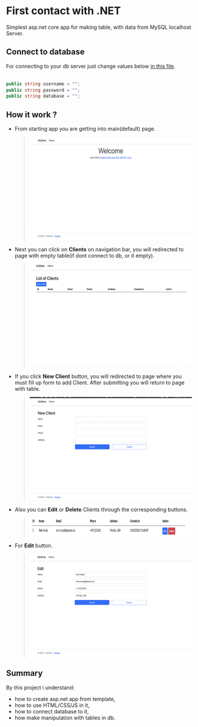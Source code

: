 # First contact with .NET

Simplest asp.net core app for making table, with data from MySQL localhost Server.

## Connect to database

For connecting to your db server just change values below [in this file](https://github.com/Asthera/Simple-MySQL-ASP.NET/blob/main/MyStore/Pages/Clients/Client.cshtml.cs).

```c#

public string username = "";
public string password = "";
public string database = "";

```

## How it work ?

- From starting app you are getting into main(default) page.

  > <img src="main_page.png" alt= “” width="530" height="280">

- Next you can click on **Clients** on navigation bar, you will redirected to page with empty table(if dont connect to db, or it empty).

  > <img src="client_page.png" alt= “” width="530" height="280">

- If you click **New Client** button, you will redirected to page where you must fill up form to add Client. After submitting you will return to page with table.

  > <img src="form_page.png" alt= “” width="530" height="280">

- Also you can **Edit** or **Delete** Clients through the corresponding buttons.
  > <img src="buttons.png" alt= “” width="590" height="50">
- For **Edit** button.
  > <img src="edit_button.png" alt= “” width="530" height="280">

## Summary

By this project i understand:

- how to create asp.net app from template,
- how to use HTML/CSS/JS in it,
- how to connect database to it,
- how make manipulation with tables in db.
